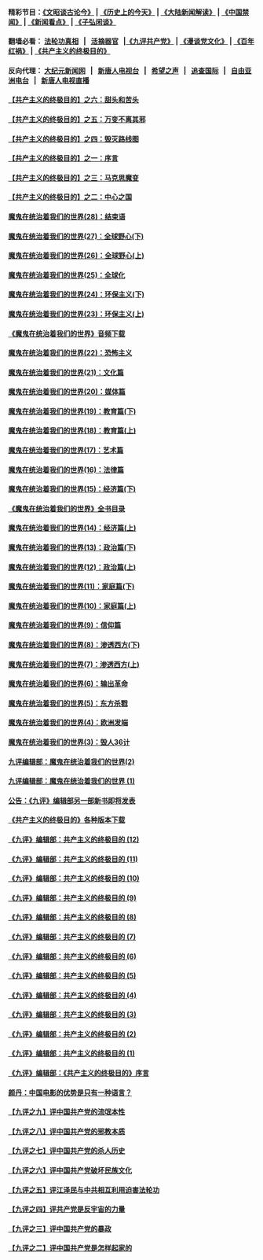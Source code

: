 #### 精彩节目：[《文昭谈古论今》](http://198.13.33.133/wenzhao) | [《历史上的今天》](http://198.13.33.133/today-in-history) | [《大陆新闻解读》](http://198.13.33.133/ntdtv-comedy) | [《中国禁闻》](http://198.13.33.133/ntdtv-news) | [《新闻看点》](http://198.13.33.133/news-insight) | [《子弘闲谈》](http://198.13.33.133/zihongxiantan/) 

 #### 翻墙必看： [法轮功真相](http://198.13.33.133:10000/videos/truth.html) &nbsp;&nbsp;|&nbsp;&nbsp; [活摘器官](http://198.13.33.133:10000/videos/res/Organs/) &nbsp;&nbsp;|[《九评共产党》](http://198.13.33.133:10000/videos/jiuping) | [《漫谈党文化》](http://198.13.33.133:10000/videos/mtdwh) | [《百年红祸》](http://198.13.33.133:10000/videos/bnhh) | [《共产主义的终极目的》](http://198.13.33.133:10000/videos/res/zjmd) 

 #### 反向代理： [大纪元新闻网](http://198.13.33.133:10080/) &nbsp;&nbsp;|&nbsp;&nbsp; [新唐人电视台](http://198.13.33.133:8000/) &nbsp;&nbsp;|&nbsp;&nbsp; [希望之声](http://198.13.33.133:8200/) &nbsp;&nbsp;|&nbsp;&nbsp; [追查国际](http://198.13.33.133:10010/) &nbsp;&nbsp;|&nbsp;&nbsp; [自由亚洲电台](http://198.13.33.133:9800/) &nbsp;&nbsp;|&nbsp;&nbsp; [新唐人电视直播](http://198.13.33.133/) 

#### [【共产主义的终极目的】之六：甜头和苦头](../pages/nsc422/n11096971.md?t=03080936) 

#### [【共产主义的终极目的】之五：万变不离其邪](../pages/nsc422/n11091285.md?t=03080936) 

#### [【共产主义的终极目的】之四：毁灭路线图](../pages/nsc422/n11086284.md?t=03080936) 

#### [【共产主义的终极目的】之一：序言](../pages/nsc422/n11086077.md?t=03080936) 

#### [【共产主义的终极目的】之三：马克思魔变](../pages/nsc422/n11061941.md?t=03080936) 

#### [【共产主义的终极目的】之二：中心之国](../pages/nsc422/n11047728.md?t=03080936) 

#### [魔鬼在统治着我们的世界(28)：结束语](../pages/nsc422/n10936246.md?t=03080936) 

#### [魔鬼在统治着我们的世界(27)：全球野心(下)](../pages/nsc422/n10928319.md?t=03080936) 

#### [魔鬼在统治着我们的世界(26)：全球野心(上)](../pages/nsc422/n10900318.md?t=03080936) 

#### [魔鬼在统治着我们的世界(25)：全球化](../pages/nsc422/n10788205.md?t=03080936) 

#### [魔鬼在统治着我们的世界(24)：环保主义(下)](../pages/nsc422/n10695307.md?t=03080936) 

#### [魔鬼在统治着我们的世界(23)：环保主义(上)](../pages/nsc422/n10688613.md?t=03080936) 

#### [《魔鬼在统治着我们的世界》音频下载](../pages/nsc422/n10635553.md?t=03080936) 

#### [魔鬼在统治着我们的世界(22)：恐怖主义](../pages/nsc422/n10614727.md?t=03080936) 

#### [魔鬼在统治着我们的世界(21)：文化篇](../pages/nsc422/n10597706.md?t=03080936) 

#### [魔鬼在统治着我们的世界(20)：媒体篇](../pages/nsc422/n10586579.md?t=03080936) 

#### [魔鬼在统治着我们的世界(19)：教育篇(下)](../pages/nsc422/n10564808.md?t=03080936) 

#### [魔鬼在统治着我们的世界(18)：教育篇(上)](../pages/nsc422/n10526970.md?t=03080936) 

#### [魔鬼在统治着我们的世界(17)：艺术篇](../pages/nsc422/n10499093.md?t=03080936) 

#### [魔鬼在统治着我们的世界(16)：法律篇](../pages/nsc422/n10485969.md?t=03080936) 

#### [魔鬼在统治着我们的世界(15)：经济篇(下)](../pages/nsc422/n10469975.md?t=03080936) 

#### [《魔鬼在统治着我们的世界》全书目录](../pages/nsc422/n10464261.md?t=03080936) 

#### [魔鬼在统治着我们的世界(14)：经济篇(上)](../pages/nsc422/n10457370.md?t=03080936) 

#### [魔鬼在统治着我们的世界(13)：政治篇(下)](../pages/nsc422/n10448270.md?t=03080936) 

#### [魔鬼在统治着我们的世界(12)：政治篇(上)](../pages/nsc422/n10444576.md?t=03080936) 

#### [魔鬼在统治着我们的世界(11)：家庭篇(下)](../pages/nsc422/n10440961.md?t=03080936) 

#### [魔鬼在统治着我们的世界(10)：家庭篇(上)](../pages/nsc422/n10435448.md?t=03080936) 

#### [魔鬼在统治着我们的世界(9)：信仰篇](../pages/nsc422/n10432159.md?t=03080936) 

#### [魔鬼在统治着我们的世界(8)：渗透西方(下)](../pages/nsc422/n10429603.md?t=03080936) 

#### [魔鬼在统治着我们的世界(7)：渗透西方(上)](../pages/nsc422/n10426013.md?t=03080936) 

#### [魔鬼在统治着我们的世界(6)：输出革命](../pages/nsc422/n10421536.md?t=03080936) 

#### [魔鬼在统治着我们的世界(5)：东方杀戮](../pages/nsc422/n10417707.md?t=03080936) 

#### [魔鬼在统治着我们的世界(4)：欧洲发端](../pages/nsc422/n10414890.md?t=03080936) 

#### [魔鬼在统治着我们的世界(3)：毁人36计](../pages/nsc422/n10411583.md?t=03080936) 

#### [九评编辑部：魔鬼在统治着我们的世界(2)](../pages/nsc422/n10410036.md?t=03080936) 

#### [九评编辑部：魔鬼在统治着我们的世界 (1)](../pages/nsc422/n10406825.md?t=03080936) 

#### [公告：《九评》编辑部另一部新书即将发表](../pages/nsc422/n10405104.md?t=03080936) 

#### [《共产主义的终极目的》各种版本下载](../pages/nsc422/n10022138.md?t=03080936) 

#### [《九评》编辑部：共产主义的终极目的 (12)](../pages/nsc422/n9933272.md?t=03080936) 

#### [《九评》编辑部：共产主义的终极目的 (11)](../pages/nsc422/n9924973.md?t=03080936) 

#### [《九评》编辑部：共产主义的终极目的 (10)](../pages/nsc422/n9920883.md?t=03080936) 

#### [《九评》编辑部：共产主义的终极目的 (9)](../pages/nsc422/n9916363.md?t=03080936) 

#### [《九评》编辑部：共产主义的终极目的 (8)](../pages/nsc422/n9912488.md?t=03080936) 

#### [《九评》编辑部：共产主义的终极目的 (7)](../pages/nsc422/n9901176.md?t=03080936) 

#### [《九评》编辑部：共产主义的终极目的 (6)](../pages/nsc422/n9899359.md?t=03080936) 

#### [《九评》编辑部：共产主义的终极目的 (5)](../pages/nsc422/n9893174.md?t=03080936) 

#### [《九评》编辑部：共产主义的终极目的 (4)](../pages/nsc422/n9891246.md?t=03080936) 

#### [《九评》编辑部：共产主义的终极目的 (3)](../pages/nsc422/n9879879.md?t=03080936) 

#### [《九评》编辑部：共产主义的终极目的 (2)](../pages/nsc422/n9876205.md?t=03080936) 

#### [《九评》编辑部：共产主义的终极目的 (1)](../pages/nsc422/n9865857.md?t=03080936) 

#### [《九评》编辑部：《共产主义的终极目的》序言](../pages/nsc422/n9862666.md?t=03080936) 

#### [颜丹：中国电影的优势是只有一种语言？](../pages/nsc422/n9583062.md?t=03080936) 

#### [【九评之九】评中国共产党的流氓本性](../pages/nsc422/n737542.md?t=03080936) 

#### [【九评之八】评中国共产党的邪教本质](../pages/nsc422/n735942.md?t=03080936) 

#### [【九评之七】评中国共产党的杀人历史](../pages/nsc422/n733806.md?t=03080936) 

#### [【九评之六】评中国共产党破坏民族文化](../pages/nsc422/n731667.md?t=03080936) 

#### [【九评之五】评江泽民与中共相互利用迫害法轮功](../pages/nsc422/n730058.md?t=03080936) 

#### [【九评之四】评共产党是反宇宙的力量](../pages/nsc422/n727814.md?t=03080936) 

#### [【九评之三】评中国共产党的暴政](../pages/nsc422/n725597.md?t=03080936) 

#### [【九评之二】评中国共产党是怎样起家的](../pages/nsc422/n723946.md?t=03080936) 


